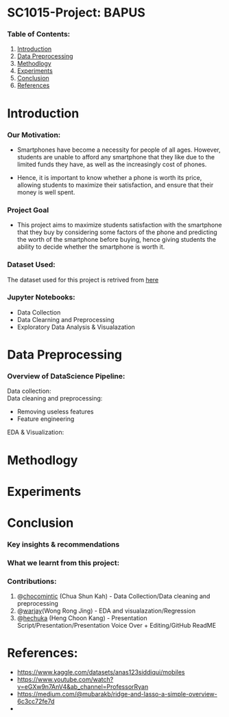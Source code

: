 # SC1015-Project: BAPUS 

### Table of Contents:

1. [Introduction](https://github.com/chocomintic/SC1015-project/blob/main/README.md#introduction)  
2. [Data Preprocessing](https://github.com/chocomintic/SC1015-project/blob/main/README.md#data-preprocessing)  
3. [Methodlogy](https://github.com/chocomintic/SC1015-project/blob/main/README.md#methodlogy)  
4. [Experiments](https://github.com/chocomintic/SC1015-project/blob/main/README.md#experiments)  
5. [Conclusion](https://github.com/chocomintic/SC1015-project/blob/main/README.md#conclusion)  
6. [References](https://github.com/chocomintic/SC1015-project/blob/main/README.md#references)  

# Introduction

### Our Motivation:

* Smartphones have become a necessity for people of all ages. However, students are unable to afford any smartphone that they like due to the limited funds they have, as well as the increasingly cost of phones.

* Hence, it is important to know whether a phone is worth its price, allowing students to maximize their satisfaction, and ensure that their money is well spent. 

### Project Goal
* This project aims to maximize students satisfaction with the smartphone that they buy by considering some factors of the phone and predicting the worth of the smartphone before buying, hence giving students the ability to decide whether the smartphone is worth it.

### Dataset Used:
The dataset used for this project is retrived from [here](https://www.kaggle.com/datasets/anas123siddiqui/mobiles)

### Jupyter Notebooks:

* Data Collection
* Data Clearning and Preprocessing
* Exploratory Data Analysis & Visualazation  

# Data Preprocessing

### Overview of DataScience Pipeline:
Data collection:  
Data cleaning and preprocessing:  
* Removing useless features
* Feature engineering  

EDA & Visualization:   

# Methodlogy

# Experiments

# Conclusion
### Key insights & recommendations

### What we learnt from this project:

### Contributions:  
1. @[chocomintic](https://github.com/chocomintic) (Chua Shun Kah) - Data Collection/Data cleaning and preprocessing
2. @[warjay](https://github.com/warjay)(Wong Rong Jing) - EDA and visualazation/Regression
3. @[hechuka](https://github.com/hechuka) (Heng Choon Kang) - Presentation Script/Presentation/Presentation Voice Over + Editing/GitHub ReadME

# References:
* https://www.kaggle.com/datasets/anas123siddiqui/mobiles
* https://www.youtube.com/watch?v=eGXw9n7AnV4&ab_channel=ProfessorRyan
* https://medium.com/@mubarakb/ridge-and-lasso-a-simple-overview-6c3cc72fe7d
* 

